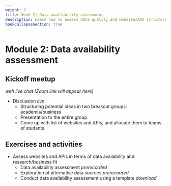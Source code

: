 ```yaml
---
weight: 3
title: Week 2) Data availability assessment
description: Learn how to assess data quality and website/API structure, and decide whether the data fits your research question or business idea.
bookCollapseSection: true
---
```


# Module 2: Data availability assessment

## Kickoff meetup
*with live chat [Zoom link will appear here]*

- Discussion *live*
  - Structuring potential ideas in two breakout groups: academia/business
  - Presentation to the entire group
  - Come up with list of websites and APIs, and allocate them to teams of students

## Exercises and activities
- Assess websites and APIs in terms of data availability and research/business fit
  - Data availability assessment *prerecorded*
  - Exploration of alternative data sources *prerecorded*
  - Conduct data availability assessment using a template *download*


<!--- Ethics in scraping and APIs *live*
-->
